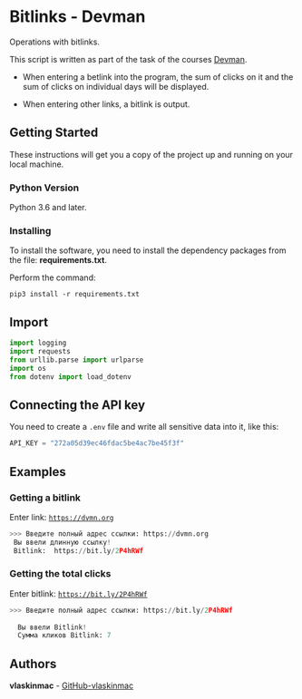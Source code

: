# Bitlinks - Devman
Operations with bitlinks.

This script is written as part of the task of the courses [Devman](https://dvmn.org).

- When entering a betlink into the program, the sum of clicks on it and the sum of clicks on individual days will be displayed.

- When entering other links, a bitlink is output.

## Getting Started

These instructions will get you a copy of the project up and running on your local machine.

### Python Version

Python 3.6 and later.

### Installing

To install the software, you need to install the dependency packages from the file: **requirements.txt**.

Perform the command:

```
pip3 install -r requirements.txt

```

## Import

```python
import logging
import requests
from urllib.parse import urlparse
import os
from dotenv import load_dotenv

```

## Connecting the API key

You need to create a `.env` file and write all sensitive data into it, like this:

```python
API_KEY = "272a05d39ec46fdac5be4ac7be45f3f"
```

## Examples

### Getting a bitlink

Enter link: [`https://dvmn.org`](https://dvmn.org)

```python
>>> Введите полный адрес ссылки: https://dvmn.org
 Вы ввели длинную ссылку!
 Bitlink:  https://bit.ly/2P4hRWf

```
### Getting the total clicks

Enter bitlink: [`https://bit.ly/2P4hRWf`](https://bit.ly/2P4hRWf)

```python
>>> Введите полный адрес ссылки: https://bit.ly/2P4hRWf
  
  Вы ввели Bitlink!
  Сумма кликов Bitlink: 7 
```

## Authors

**vlaskinmac**  - [GitHub-vlaskinmac](https://github.com/vlaskinmac/)


